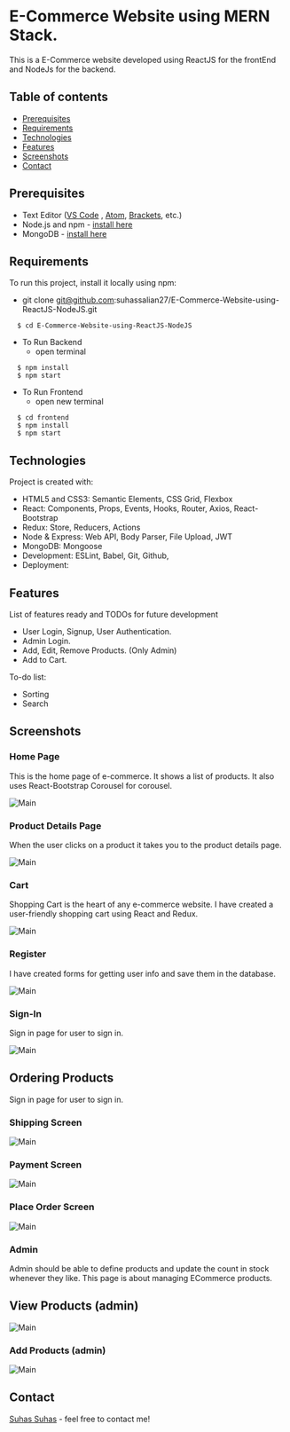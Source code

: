 #  E-Commerce Website using MERN Stack.
This is a E-Commerce website developed using ReactJS for the frontEnd and NodeJs for the backend. 


## Table of contents
* [Prerequisites](#prerequisites)
* [Requirements](#requirements)
* [Technologies](#technologies)
* [Features](#features)
* [Screenshots](#screenshots)
* [Contact](#contact)


## Prerequisites
- Text Editor ([VS Code](https://code.visualstudio.com/download) , [Atom](https://atom.io/), [Brackets](http://brackets.io/), etc.)
- Node.js and npm - [install here](https://www.npmjs.com/get-npm)
- MongoDB - [install here](https://docs.mongodb.com/manual/installation/)


## Requirements
To run this project, install it locally using npm:

- git clone git@github.com:suhassalian27/E-Commerce-Website-using-ReactJS-NodeJS.git
```
  $ cd E-Commerce-Website-using-ReactJS-NodeJS
```
- To Run Backend
  - open terminal 
```
  $ npm install
  $ npm start
```
- To Run Frontend
  - open new terminal
```
  $ cd frontend
  $ npm install
  $ npm start
```

## Technologies
Project is created with:
* HTML5 and CSS3: Semantic Elements, CSS Grid, Flexbox
* React: Components, Props, Events, Hooks, Router, Axios, React-Bootstrap
* Redux: Store, Reducers, Actions
* Node & Express: Web API, Body Parser, File Upload, JWT
* MongoDB: Mongoose
* Development: ESLint, Babel, Git, Github,
* Deployment: 

## Features
List of features ready and TODOs for future development
* User Login, Signup, User Authentication.
* Admin Login.
* Add, Edit, Remove Products. (Only Admin)
* Add to Cart.

To-do list:
* Sorting
* Search

## Screenshots

### Home Page
This is the home page of e-commerce. It shows a list of products. It also uses React-Bootstrap Corousel for corousel.

![Main](Screenshots/main.png)


### Product Details Page
When the user clicks on a product it takes you to the product details page.

![Main](Screenshots/product-details.png)


### Cart
Shopping Cart is the heart of any e-commerce website. I have created a user-friendly shopping cart using React and Redux.

![Main](Screenshots/cart.png)


### Register
I have created forms for getting user info and save them in the database.

![Main](Screenshots/register.png)


### Sign-In
Sign in page for user to sign in.

![Main](Screenshots/signin.png)


## Ordering Products

Sign in page for user to sign in.

### Shipping Screen
![Main](Screenshots/shipping.png)

### Payment Screen
![Main](Screenshots/payment.png)

### Place Order Screen
![Main](Screenshots/placeorder.png)


### Admin 
Admin should be able to define products and update the count in stock whenever they like. This page is about managing ECommerce products.

## View Products (admin)

![Main](Screenshots/admin-products.png)


### Add Products (admin)

![Main](Screenshots/add-product.png)



## Contact
[Suhas Suhas](https://www.suhassalian.netlify.com/) - feel free to contact me!
